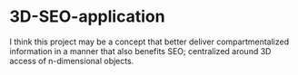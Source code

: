 # 3D-SEO-application
I think this project may be a concept that better deliver compartmentalized information in a manner that also benefits SEO; centralized around 3D access of n-dimensional objects.
